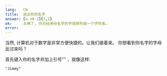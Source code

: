 ```yaml
---
lang:   CN
title:  说出你的名字
answer: [a-zA-Z]{1,1}
ok:     太棒了, 你已经用你名字的字母排列成一个字符串。
error:  
---
```


当然, 计算机对于数字是非常方便快捷的。让我们接着来。 你想看到你名字的字母反过来吗？

首先键入你的名字并加上引号"" ，就像这样:

    "Jimmy"
